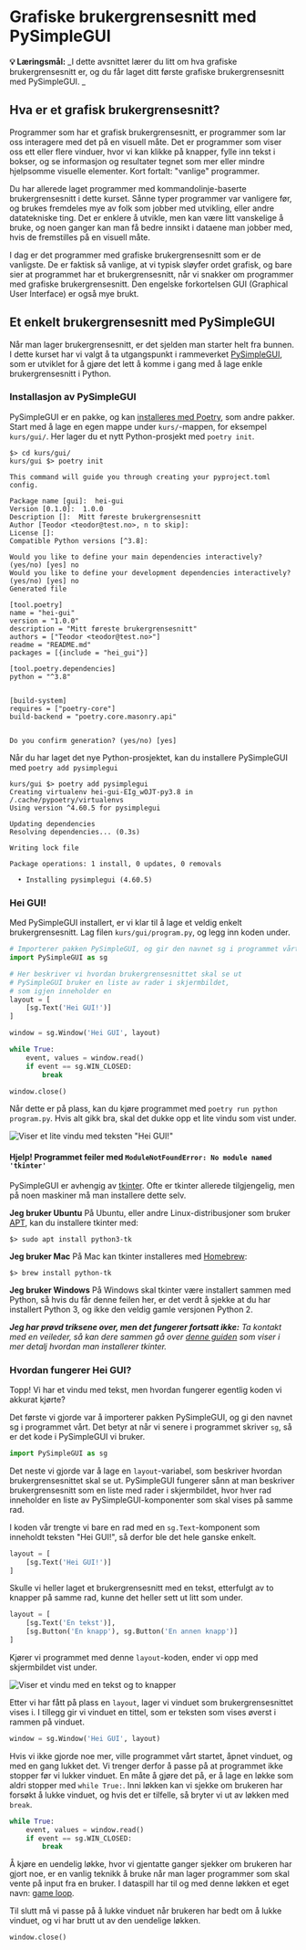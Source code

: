 Grafiske brukergrensesnitt med PySimpleGUI
==========================================
**💡 Læringsmål:** _I dette avsnittet lærer du litt om hva grafiske brukergrensesnitt er, og du får laget ditt første grafiske brukergrensesnitt med PySimpleGUI. _

Hva er et grafisk brukergrensesnitt?
------------------------------------
Programmer som har et grafisk brukergrensesnitt, er programmer som lar oss interagere med det på en visuell måte. Det er programmer som viser oss ett eller flere vinduer, hvor vi kan klikke på knapper, fylle inn tekst i bokser, og se informasjon og resultater tegnet som mer eller mindre hjelpsomme visuelle elementer. Kort fortalt: "vanlige" programmer.

Du har allerede laget programmer med kommandolinje-baserte brukergrensesnitt i dette kurset. Sånne typer programmer var vanligere før, og brukes fremdeles mye av folk som jobber med utvikling, eller andre datatekniske ting. Det er enklere å utvikle, men kan være litt vanskelige å bruke, og noen ganger kan man få bedre innsikt i dataene man jobber med, hvis de fremstilles på en visuell måte.

I dag er det programmer med grafiske brukergrensesnitt som er de vanligste. De er faktisk så vanlige, at vi typisk sløyfer ordet grafisk, og bare sier at programmet har et brukergrensesnitt, når vi snakker om programmer med grafiske brukergrensesnitt. Den engelske forkortelsen GUI (Graphical User Interface) er også mye brukt.

Et enkelt brukergrensesnitt med PySimpleGUI
-------------------------------------------
Når man lager brukergrensesnitt, er det sjelden man starter helt fra bunnen. I dette kurset har vi valgt å ta utgangspunkt i rammeverket [PySimpleGUI](https://www.pysimplegui.org/en/latest/), som er utviklet for å gjøre det lett å komme i gang med å lage enkle brukergrensesnitt i Python.

### Installasjon av PySimpleGUI
PySimpleGUI er en pakke, og kan [installeres med Poetry](/kap3/1_pakkebehandler.html#legge-til-avhengigheter), som andre pakker. Start med å lage en egen mappe under `kurs/`-mappen, for eksempel `kurs/gui/`. Her lager du et nytt Python-prosjekt med `poetry init`.

```shell
$> cd kurs/gui/
kurs/gui $> poetry init

This command will guide you through creating your pyproject.toml config.

Package name [gui]:  hei-gui
Version [0.1.0]:  1.0.0
Description []:  Mitt føreste brukergrensesnitt
Author [Teodor <teodor@test.no>, n to skip]:
License []:
Compatible Python versions [^3.8]:

Would you like to define your main dependencies interactively? (yes/no) [yes] no
Would you like to define your development dependencies interactively? (yes/no) [yes] no
Generated file

[tool.poetry]
name = "hei-gui"
version = "1.0.0"
description = "Mitt føreste brukergrensesnitt"
authors = ["Teodor <teodor@test.no>"]
readme = "README.md"
packages = [{include = "hei_gui"}]

[tool.poetry.dependencies]
python = "^3.8"


[build-system]
requires = ["poetry-core"]
build-backend = "poetry.core.masonry.api"


Do you confirm generation? (yes/no) [yes]
```

Når du har laget det nye Python-prosjektet, kan du installere PySimpleGUI med `poetry add pysimplegui`

```shell
kurs/gui $> poetry add pysimplegui
Creating virtualenv hei-gui-EIg_wOJT-py3.8 in /.cache/pypoetry/virtualenvs
Using version ^4.60.5 for pysimplegui

Updating dependencies
Resolving dependencies... (0.3s)

Writing lock file

Package operations: 1 install, 0 updates, 0 removals

  • Installing pysimplegui (4.60.5)
```

### Hei GUI!
Med PySimpleGUI installert, er vi klar til å lage et veldig enkelt brukergrensesnitt. Lag filen `kurs/gui/program.py`, og legg inn koden under.

```python
# Importerer pakken PySimpleGUI, og gir den navnet sg i programmet vårt
import PySimpleGUI as sg

# Her beskriver vi hvordan brukergrensesnittet skal se ut
# PySimpleGUI bruker en liste av rader i skjermbildet,
# som igjen inneholder en
layout = [
    [sg.Text('Hei GUI!')]
]

window = sg.Window('Hei GUI', layout)

while True:
    event, values = window.read()
    if event == sg.WIN_CLOSED:
        break

window.close()
```

Når dette er på plass, kan du kjøre programmet med `poetry run python program.py`. Hvis alt gikk bra, skal det dukke opp et lite vindu som vist under.

![Viser et lite vindu med teksten "Hei GUI!"](bilder/hei-gui.png)

#### Hjelp! Programmet feiler med `ModuleNotFoundError: No module named 'tkinter'`
PySimpleGUI er avhengig av [tkinter](https://docs.python.org/3/library/tkinter.html). Ofte er tkinter allerede tilgjengelig, men på noen maskiner må man installere dette selv.

**Jeg bruker Ubuntu**
På Ubuntu, eller andre Linux-distribusjoner som bruker [APT](https://en.wikipedia.org/wiki/APT_(software)), kan du installere tkinter med:

```shell
$> sudo apt install python3-tk
```

**Jeg bruker Mac**
På Mac kan tkinter installeres med [Homebrew](https://brew.sh/):

```shell
$> brew install python-tk
```

**Jeg bruker Windows**
På Windows skal tkinter være installert sammen med Python, så hvis du får denne feilen her, er det verdt å sjekke at du har installert Python 3, og ikke den veldig gamle versjonen Python 2.

_**Jeg har prøvd triksene over, men det fungerer fortsatt ikke:** Ta kontakt med en veileder, så kan dere sammen gå over [denne guiden](https://tkdocs.com/tutorial/install.html) som viser i mer detalj hvordan man installerer tkinter._

### Hvordan fungerer Hei GUI?
Topp! Vi har et vindu med tekst, men hvordan fungerer egentlig koden vi akkurat kjørte?

Det første vi gjorde var å importerer pakken PySimpleGUI, og gi den navnet sg i programmet vårt. Det betyr at når vi senere i programmet skriver `sg`, så er det kode i PySimpleGUI vi bruker.

```python
import PySimpleGUI as sg
```

Det neste vi gjorde var å lage en `layout`-variabel, som beskriver hvordan brukergrensesnittet skal se ut. PySimpleGUI fungerer sånn at man beskriver brukergrensesnitt som en liste med rader i skjermbildet, hvor hver rad inneholder en liste av PySimpleGUI-komponenter som skal vises på samme rad.

I koden vår trengte vi bare en rad med en `sg.Text`-komponent som inneholdt teksten "Hei GUI!", så derfor ble det hele ganske enkelt.

```python
layout = [
    [sg.Text('Hei GUI!')]
]
```

Skulle vi heller laget et brukergrensesnitt med en tekst, etterfulgt av to knapper på samme rad, kunne det heller sett ut litt som under.

```python
layout = [
    [sg.Text('En tekst')],
    [sg.Button('En knapp'), sg.Button('En annen knapp')]
]
```

Kjører vi programmet med denne `layout`-koden, ender vi opp med skjermbildet vist under.

![Viser et vindu med en tekst og to knapper](bilder/gui-med-to-knapper.png)

Etter vi har fått på plass en `layout`, lager vi vinduet som brukergrensesnittet vises i. I tillegg gir vi vinduet en tittel, som er teksten som vises øverst i rammen på vinduet.

```python
window = sg.Window('Hei GUI', layout)
```

Hvis vi ikke gjorde noe mer, ville programmet vårt startet, åpnet vinduet, og med en gang lukket det. Vi trenger derfor å passe på at programmet ikke stopper før vi lukker vinduet. En måte å gjøre det på, er å lage en løkke som aldri stopper med `while True:`. Inni løkken kan vi sjekke om brukeren har forsøkt å lukke vinduet, og hvis det er tilfelle, så bryter vi ut av løkken med `break`.

```python
while True:
    event, values = window.read()
    if event == sg.WIN_CLOSED:
        break
```

Å kjøre en uendelig løkke, hvor vi gjentatte ganger sjekker om brukeren har gjort noe, er en vanlig teknikk å bruke når man lager programmer som skal vente på input fra en bruker. I dataspill har til og med denne løkken et eget navn: [game loop](https://en.wikipedia.org/wiki/Video_game_programming#Game_structure).

Til slutt må vi passe på å lukke vinduet når brukeren har bedt om å lukke vinduet, og vi har brutt ut av den uendelige løkken.

```python
window.close()
```
